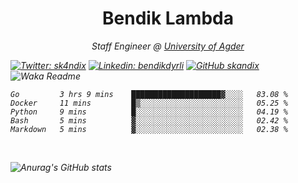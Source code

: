 <h1 align="center"> Bendik Lambda </h1>
<p align="center"><em>Staff Engineer @ <a href="http://www.uia.no">University of Agder</a></p>



[![Twitter: sk4ndix](https://img.shields.io/twitter/follow/sk4ndix?style=social)](https://twitter.com/sk4ndix)
[![Linkedin: bendikdyrli](https://img.shields.io/badge/-bendikdyrli-blue?style=flat-square&logo=Linkedin&logoColor=white&link=https://www.linkedin.com/in/bendikdyrli/)](https://www.linkedin.com/in/bendikdyrli/)
[![GitHub skandix](https://img.shields.io/github/followers/skandix?label=follow&style=social)](https://github.com/skandix)
![Waka Readme](https://github.com/skandix/skandix/workflows/Waka%20Readme/badge.svg)


<!--START_SECTION:waka-->
```text
Go         3 hrs 9 mins    ████████████████████▓░░░░   83.08 % 
Docker     11 mins         █▒░░░░░░░░░░░░░░░░░░░░░░░   05.25 % 
Python     9 mins          █░░░░░░░░░░░░░░░░░░░░░░░░   04.19 % 
Bash       5 mins          ▓░░░░░░░░░░░░░░░░░░░░░░░░   02.42 % 
Markdown   5 mins          ▓░░░░░░░░░░░░░░░░░░░░░░░░   02.38 % 
```
<!--END_SECTION:waka-->

  <br>
  
![Anurag's GitHub stats](https://github-readme-stats.vercel.app/api?username=skandix&show_icons=true&theme=tokyonight)


